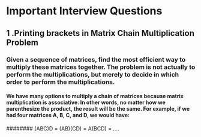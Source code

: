 # Important Interview Questions
## 1 .Printing brackets in Matrix Chain Multiplication Problem

###   Given a sequence of matrices, find the most efficient way to multiply these matrices together. The problem is not actually      to perform the multiplications, but merely to decide in which order to perform the multiplications.

####  We have many options to multiply a chain of matrices because matrix multiplication is associative. In other words, no matter   how we parenthesize the product, the result will be the same. For example, if we had four matrices A, B, C, and D, we would     have:

########   (ABC)D = (AB)(CD) = A(BCD) = ....
